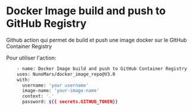 # Docker Image build and push to GitHub Registry

Github action qui permet de build et push une image docker sur le GItHub Container Registry

Pour utiliser l'action:

```bash
    - name: Docker Image build and push to GitHub Container Registry
    uses: NunoMars/docker_image_repo@V3.0
    with:
      username: 'your username'
      image-name: 'your-image-name'
      context: '.'
      password: ${{ secrets.GITHUB_TOKEN}}
```
